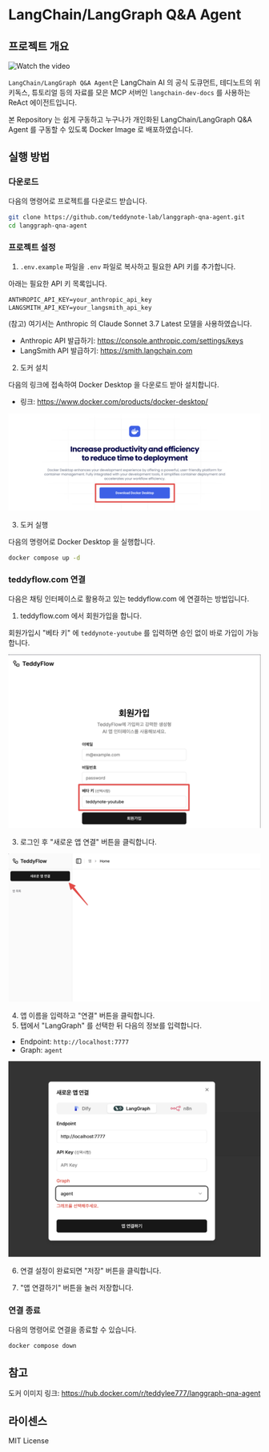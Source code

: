 # LangChain/LangGraph Q&A Agent

## 프로젝트 개요

![Watch the video](./assets/langgraph-qna-agent.gif)

`LangChain/LangGraph Q&A Agent`은 LangChain AI 의 공식 도큐먼트, 테디노트의 위키독스, 튜토리얼 등의 자료를 모은 MCP 서버인 `langchain-dev-docs` 를 사용하는 ReAct 에이전트입니다.

본 Repository 는 쉽게 구동하고 누구나가 개인화된 LangChain/LangGraph Q&A Agent 를 구동할 수 있도록 Docker Image 로 배포하였습니다.

## 실행 방법

### 다운로드

다음의 명령어로 프로젝트를 다운로드 받습니다.

```bash
git clone https://github.com/teddynote-lab/langgraph-qna-agent.git
cd langgraph-qna-agent
```

### 프로젝트 설정

1. `.env.example` 파일을 `.env` 파일로 복사하고 필요한 API 키를 추가합니다.

아래는 필요한 API 키 목록입니다.

```
ANTHROPIC_API_KEY=your_anthropic_api_key
LANGSMITH_API_KEY=your_langsmith_api_key
```

(참고) 여기서는 Anthropic 의 Claude Sonnet 3.7 Latest 모델을 사용하였습니다.

- Anthropic API 발급하기: https://console.anthropic.com/settings/keys
- LangSmith API 발급하기: https://smith.langchain.com

2. 도커 설치

다음의 링크에 접속하여 Docker Desktop 을 다운로드 받아 설치합니다.

- 링크: https://www.docker.com/products/docker-desktop/

![docker-download](./assets/docker-desktop.png)

3. 도커 실행

다음의 명령어로 Docker Desktop 을 실행합니다.

```bash
docker compose up -d
```

### teddyflow.com 연결

다음은 채팅 인터페이스로 활용하고 있는 teddyflow.com 에 연결하는 방법입니다.

1. teddyflow.com 에서 회원가입을 합니다.

회원가입시 "베타 키" 에 `teddynote-youtube` 를 입력하면 승인 없이 바로 가입이 가능합니다.

![teddyflow-code](./assets/teddyflow-code.png)

3. 로그인 후 "새로운 앱 연결" 버튼을 클릭합니다.

![teddyflow-guide-01](./assets/teddyflow-guide-01.png)

4. 앱 이름을 입력하고 "연결" 버튼을 클릭합니다.
5. 탭에서 "LangGraph" 를 선택한 뒤 다음의 정보를 입력합니다.
- Endpoint: `http://localhost:7777`
- Graph: `agent`

![teddyflow-guide-02](./assets/teddyflow-guide-02.png)

6. 연결 설정이 완료되면 "저장" 버튼을 클릭합니다.

7. "앱 연결하기" 버튼을 눌러 저장합니다.


### 연결 종료

다음의 명령어로 연결을 종료할 수 있습니다.

```bash
docker compose down
```

## 참고

도커 이미지 링크: https://hub.docker.com/r/teddylee777/langgraph-qna-agent


## 라이센스

MIT License